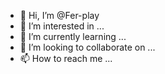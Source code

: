- 👋 Hi, I’m @Fer-play
- 👀 I’m interested in ...
- 🌱 I’m currently learning ...
- 💞️ I’m looking to collaborate on ...
- 📫 How to reach me ...

<!---
Fer-play/Fer-play is a ✨ special ✨ repository because its `README.md` (this file) appears on your GitHub profile.
You can click the Preview link to take a look at your changes.
--->
